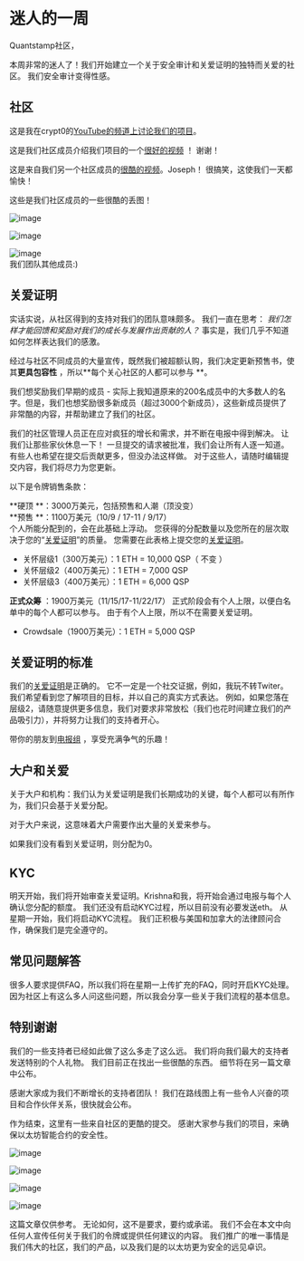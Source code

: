 # 迷人的一周

Quantstamp社区，

本周非常的迷人了！我们开始建立一个关于安全审计和关爱证明的独特而关爱的社区。 我们安全审计变得性感。

## 社区

这是我在crypt0的[YouTube的频道上讨论我们的项目](https://youtu.be/UOXbAHZ7VXE)。

这是我们社区成员介绍我们项目的一个[很好的视频](https://www.reddit.com/r/CryptoCurrency/comments/75vv6e/short_intro_to_quantstamp_1_min_video/) ！ 谢谢！

这是来自我们另一个社区成员的[很酷的视频](https://www.youtube.com/watch?v=13WuO7aKBUw&feature=youtu.be)。Joseph！ 很搞笑，这使我们一天都愉快！


这些是我们社区成员的一些很酷的丢图！

![image](https://cdn-images-1.medium.com/max/800/1*UVNi1Z6rFJtT01olx1-ZRg.jpeg)

![image](https://cdn-images-1.medium.com/max/800/1*agnT94Gp3h0XilLahMWIpQ.jpeg)

![image](https://cdn-images-1.medium.com/max/1400/1*u3E4u61mnGYAIhoXW9K5NQ.jpeg)  
我们团队其他成员:)

## 关爱证明

实话实说，从社区得到的支持对我们的团队意味颇多。 我们一直在思考： *我们怎样才能回馈和奖励对我们的成长与发展作出贡献的人？* 事实是，我们几乎不知道如何怎样表达我们的感激。

经过与社区不同成员的大量宣传，既然我们被超额认购，我们决定更新预售书，使其**更具包容性** ，所以**每个关心社区的人都可以参与 **。

我们想奖励我们早期的成员 - 实际上我知道原来的200名成员中的大多数人的名字。但是，我们也想奖励很多新成员（超过3000个新成员），这些新成员提供了非常酷的内容，并帮助建立了我们的社区。

我们的社区管理人员正在应对疯狂的增长和需求，并不断在电报中得到解决。 让我们让那些家伙休息一下！ 一旦提交的请求被批准，我们会让所有人逐一知道。
有些人也希望在提交后贡献更多，但没办法这样做。 对于这些人，请随时编辑提交内容，我们将尽力为您更新。

以下是令牌销售条款：

**硬顶 **：3000万美元，包括预售和人潮（顶没变）  
**预售 **：1100万美元（10/9 / 17-11 / 9/17）   
个人所能分配到的，会在此基础上浮动。
您获得的分配数量以及您所在的层次取决于您的“[关爱证明](https://medium.com/quantstamp/announcing-proof-of-caring-9fa3209854ff)”的质量。 您需要在此表格上提交您的[关爱证明](https://medium.com/quantstamp/announcing-proof-of-caring-9fa3209854ff)。  
- 关怀层级1（300万美元）：1 ETH = 10,000 QSP（ 不变 ）
- 关怀层级2（400万美元）：1 ETH = 7,000 QSP
- 关怀层级3（400万美元）：1 ETH = 6,000 QSP

**正式众筹** ：1900万美元（11/15/17-11/22/17）
正式阶段会有个人上限，以便白名单中的每个人都可以参与。 由于有个人上限，所以不在需要关爱证明。
- Crowdsale（1900万美元）：1 ETH = 5,000 QSP

## 关爱证明的标准

我们的[关爱证明](https://github.com/yajiya/quantstamp-summary/blob/master/medium-20171009-announcing-announcing-proof-of-caring.md)是正确的。   它不一定是一个社交证据，例如，我玩不转Twiter。 我们希望看到您了解项目的目标，并以自己的真实方式表达。 例如，如果您落在层级2，请随意提供更多信息，我们对要求非常放松（我们也花时间建立我们的产品吸引力），并将努力让我们的支持者开心。

带你的朋友到[电报组](https://t.me/quantstamp) ，享受充满争气的乐趣！

## 大户和关爱

关于大户和机构：我们认为关爱证明是我们长期成功的关键，每个人都可以有所作为，我们只会基于关爱分配。

对于大户来说，这意味着大户需要作出大量的关爱来参与。

如果我们没有看到关爱证明，则分配为0。

## KYC

明天开始，我们将开始审查关爱证明。Krishna和我，将开始会通过电报与每个人确认您分配的额度。 我们还没有启动KYC过程，所以目前没有必要发送eth。 从星期一开始，我们将启动KYC流程。 我们正积极与美国和加拿大的法律顾问合作，确保我们是完全遵守的。

## 常见问题解答

很多人要求提供FAQ，所以我们将在星期一上传扩充的FAQ，同时开启KYC处理。 因为社区上有这么多人问这些问题，所以我会分享一些关于我们流程的基本信息。

## 特别谢谢

我们的一些支持者已经如此做了这么多走了这么远。 我们将向我们最大的支持者发送特别的个人礼物。 我们目前正在找出一些很酷的东西。 细节将在另一篇文章中公布。

感谢大家成为我们不断增长的支持者团队！ 我们在路线图上有一些令人兴奋的项目和合作伙伴关系，很快就会公布。

作为结束，这里有一些来自社区的更酷的提交。 感谢大家参与我们的项目，来确保以太坊智能合约的安全性。

![image](https://cdn-images-1.medium.com/max/800/1*DajFkHkGmGixy6VYXEPY4g.jpeg)

![image](https://cdn-images-1.medium.com/max/800/1*he25ZBeujRfvu5CC5oUQvg.png)

![image](https://cdn-images-1.medium.com/max/800/1*hPtfYDLK-jUFt9DuCQ2Myw.png)

![image](https://cdn-images-1.medium.com/max/800/1*X2UcCMqa6VpBayMYB7Ai8Q.jpeg)

这篇文章仅供参考。 无论如何，这不是要求，要约或承诺。   我们不会在本文中向任何人宣传任何关于我们的令牌或提供任何建议的内容。   我们推广的唯一事情是我们伟大的社区，我们的产品，以及我们是的以太坊更为安全的远见卓识。
